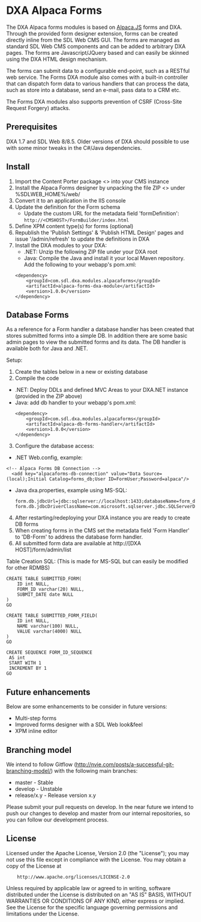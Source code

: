 DXA Alpaca Forms
=====================

The DXA Alpaca forms modules is based on [Alpaca.JS](http://www.alpacajs.org/) forms and DXA.
Through the provided form designer extension, forms can be created directly inline from the SDL Web CMS GUI. The forms are managed as standard SDL Web CMS components and can be added to arbitrary DXA pages.
The forms are Javascript/JQuery based and can easily be skinned using the DXA HTML design mechanism.

The forms can submit data to a configurable end-point, such as a RESTful web service. The Forms DXA module also comes with a built-in controller that can dispatch form data to various handlers that can process the data, such as store into a database, send an e-mail, pass data to a CRM etc.

The Forms DXA modules also supports prevention of CSRF (Cross-Site Request Forgery) attacks.

Prerequisites
----------------

DXA 1.7 and SDL Web 8/8.5. Older versions of DXA should possible to use with some minor tweaks
in the C#/Java dependencies.

Install
--------

1. Import the Content Porter package <> into your CMS instance
2. Install the Alpaca Forms designer by unpacking the file ZIP <> under %SDLWEB_HOME%/web/
3. Convert it to an application in the IIS console
4. Update the definition for the Form schema
    - Update the custom URL for the metadata field 'formDefinition':
      `http://<CMSHOST>/FormBuilder/index.html`
5. Define XPM content type(s) for forms (optional)
6. Republish the 'Publish Settings' & 'Publish HTML Design' pages and issue '/admin/refresh' to update the definitions in DXA
7. Install the DXA modules to your DXA:
    - .NET: Unzip the following ZIP file under your DXA root
    - Java: Compile the Java and install it your local Maven repository. Add the following to your webapp's pom.xml:
    ```
    <dependency>
        <groupId>com.sdl.dxa.modules.alpacaforms</groupId>
        <artifactId>alpaca-forms-dxa-module</artifactId>
        <version>1.0.0</version>
    </dependency>
    ```

Database Forms
----------------

As a reference for a Form handler a database handler has been created that stores submitted forms
into a simple DB. In addition there are some basic admin pages to view the submitted forms and its data.
The DB handler is available both for Java and .NET.

Setup:
1. Create the tables below in a new or existing database
2. Compile the code
  - .NET: Deploy DDLs and defined MVC Areas to your DXA.NET instance (provided in the ZIP above)
  - Java: add db handler to your webapp's pom.xml:
    ```
    <dependency>
        <groupId>com.sdl.dxa.modules.alpacaforms</groupId>
        <artifactId>alpaca-db-forms-handler</artifactId>
        <version>1.0.0</version>
    </dependency>
    ```
3. Configure the database access:
  - .NET Web.config, example:
   ```
   <!-- Alpaca Forms DB Connection -->
	 <add key="alpacaforms-db-connection" value="Data Source=(local);Initial Catalog=forms_db;User ID=FormUser;Password=alpaca"/>
   ```
 - Java dxa.properties, example using MS-SQL:
   ```
   form.db.jdbcUrl=jdbc:sqlserver://localhost:1433;databaseName=form_db;user=FormUser;password=alpaca
   form.db.jdbcDriverClassName=com.microsoft.sqlserver.jdbc.SQLServerDriver
   ```
4. After restarting/redeploying your DXA instance you are ready to create DB forms
5. When creating forms in the CMS set the metadata field 'Form Handler' to 'DB-Form' to address the database form handler.
6. All submitted form data are available at http://[DXA HOST]/form/admin/list

Table Creation SQL:
(This is made for MS-SQL but can easily be modified for other RDMBS)
```
CREATE TABLE SUBMITTED_FORM(
	ID int NULL,
	FORM_ID varchar(20) NULL,
	SUBMIT_DATE date NULL
)
GO

CREATE TABLE SUBMITTED_FORM_FIELD(
	ID int NULL,
	NAME varchar(100) NULL,
	VALUE varchar(4000) NULL
)
GO

CREATE SEQUENCE FORM_ID_SEQUENCE
 AS int
 START WITH 1
 INCREMENT BY 1
GO
```

Future enhancements
---------------------

Below are some enhancements to be consider in future versions:
* Multi-step forms
* Improved forms designer with a SDL Web look&feel
* XPM inline editor

Branching model
----------------

We intend to follow Gitflow (http://nvie.com/posts/a-successful-git-branching-model/) with the following main branches:

 - master - Stable
 - develop - Unstable
 - release/x.y - Release version x.y

Please submit your pull requests on develop. In the near future we intend to push our changes to develop and master from our internal repositories, so you can follow our development process.


License
---------
Licensed under the Apache License, Version 2.0 (the "License");
you may not use this file except in compliance with the License.
You may obtain a copy of the License at

        http://www.apache.org/licenses/LICENSE-2.0

Unless required by applicable law or agreed to in writing, software distributed under the License is distributed on an "AS IS" BASIS, WITHOUT WARRANTIES OR CONDITIONS OF ANY KIND, either express or implied.
See the License for the specific language governing permissions and limitations under the License.
